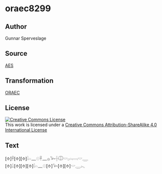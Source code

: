 # oraec8299

## Author

Gunnar Sperveslage

## Source

[AES](https://github.com/simondschweitzer/aes)

## Transformation

[ORAEC](https://oraec.github.io/)

## License

<a rel="license" href="http://creativecommons.org/licenses/by-sa/4.0/"><img alt="Creative Commons License" style="border-width:0" src="https://i.creativecommons.org/l/by-sa/4.0/88x31.png" /></a><br />This work is licensed under a <a rel="license" href="http://creativecommons.org/licenses/by-sa/4.0/">Creative Commons Attribution-ShareAlike 4.0 International License</a>

## Text

[⯑]𓋹[⯑][⯑]𓇋𓏏𓈖𓇳𓋹𓈖𓐍𓅨𓏶𓎳𓎟𓊪𓏏𓇯𓎟𓇾<br>
[⯑]𓏙[⯑][⯑][⯑]𓇋𓏏𓈖𓇳[⯑]𓅨[⯑][⯑]𓎟𓇾𓏤𓈅<br>
